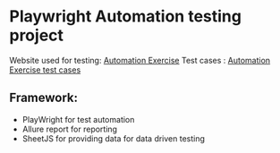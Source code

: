# Playwright Automation testing project

Website used for testing: [Automation Exercise](https://automationexercise.com/)
Test cases : [Automation Exercise test cases](https://automationexercise.com/test_cases)

## Framework:
- PlayWright for test automation
- Allure report for reporting
- SheetJS for providing data for data driven testing
  
